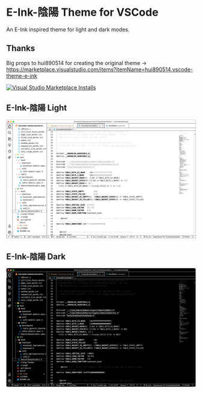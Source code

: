 # E-Ink-陰陽 Theme for VSCode

An E-Ink inspired theme for light and dark modes.

## Thanks

Big props to hui890514 for creating the original theme -> https://marketplace.visualstudio.com/items?itemName=hui890514.vscode-theme-e-ink

<a href="https://marketplace.visualstudio.com/manage/publishers/oblivious/extensions/e-ink-yin-yang/hub?_a=acquisition" target="_blank"><img alt="Visual Studio Marketplace Installs" src="https://img.shields.io/visual-studio-marketplace/i/oblivious.e-ink-yin-yang?logo=visual-studio-code&logoColor=ffffff&label=E-Ink%20陰陽%20Theme&labelColor=000000&color=dddddd" /></a>

## E-Ink-陰陽 Light

![E-Ink-陰陽 Light](./images/light.png)

## E-Ink-陰陽 Dark

![E-Ink-陰陽 Dark](./images/dark.png)
